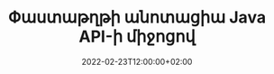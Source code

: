 ---
############################# Static ############################
layout: "product"
date: 2022-02-23T12:00:00+02:00
draft: false

product: "Annotation"
product_tag: "annotation"
platform: "Java"
platform_tag: "java"

############################# Head ############################
head_title: "Java Document Annotation API | Դիտեք և ծանոթագրեք PDF Word Excel PPTX պատկերները"
head_description: "Java Document Annotation API: Դիտեք, նշեք, մեկնաբանեք և ծանոթագրեք PDF Word DOCX, Excel XLSX, PPTX, EML EMLX, VSS VSD, OTP, CAD և պատկերի ֆայլերի ձևաչափերը:"

############################# Header ##########################
title: "Փաստաթղթի անոտացիա Java API-ի միջոցով"
description: "Կառուցեք Java հավելվածներ՝ PDF, HTML, MS Office և այլ փաստաթղթերի ձևաչափեր դիտելու և ծանոթագրելու հնարավորություններով՝ առանց որևէ արտաքին ծրագրակազմ տեղադրելու:"
button:
    enable: true
    icon: "fas fa-arrow-down"
    label: "Ներբեռնեք անվճար փորձաշրջան"
    link: "https://downloads.groupdocs.com/annotation/java"

############################# SubMenu #########################
submenu:
    enable: true
    
    left:
        img_alt: "GroupDocs.Annotation for Java"
        image: "https://www.groupdocs.cloud/templates/groupdocs/images/product-logos/groupdocs-annotation-java.png"
        product: "GroupDocs.Annotation"
        platform: "Java"

    middle:
        button:
            # button loop
            - link: "#features"
              text: "Հատկություններ"

            # button loop
            - link: "https://products.groupdocs.app/annotation"
              text: "Կենդանի Դեմոներ"

            # button loop
            - link: "https://purchase.groupdocs.com/pricing/annotation/java"
              text: "Գնագոյացում"

    right:
        link_download: "https://downloads.groupdocs.com/annotation"
        link_learn: "https://docs.groupdocs.com/annotation/java/"
        link_buy: "https://purchase.groupdocs.com"

############################# Overview ############################
overview:
    enable: true
    content: |
      GroupDocs.Annotation Java API-ն արտադրանք է, որը թույլ է տալիս աշխատել ծանոթագրությունների հետ փաստաթղթերում տարբեր հարթակներում և օպերացիոն համակարգերում, ինչպիսիք են Android, MacOS, Linux, Windows: GroupDocs.Annotation-ը տրամադրում է գրադարան պարզ API-ով, որը տալիս է բազմաթիվ առավելություններ. օրինակ, եթե ձեզ անհրաժեշտ է գաղտնի պահել տվյալները կամ ընտրել, թե որքան ուժ է անհրաժեշտ գրադարանի հետ աշխատելու համար, կամ մասնակիորեն փոխել աշխատանքը անոտացիաներով, գրադարանը շատ է։ թեթև և ճկուն:

      GroupDocs.Annotation-ը Java API-ի համար թույլ է տալիս աշխատել տարբեր տեսակի անոտացիաների հետ, որոնք ներառում են. փաստաթղթերի հանրաճանաչ ձևաչափեր, ինչպիսիք են՝ PDF, HTML, Microsoft Office Word, Excel աղյուսակներ, PowerPoint շնորհանդեսներ, Visio, Outlook էլ. API-ն ապահովում է փաստաթղթերի էջերի մանրապատկերներ ստանալու հնարավորություն և աջակցում է ծանոթագրությունների ներմուծմանը և արտահանմանը PDF ֆայլեր և դրանցից:

      Օգտագործելով գրադարանը՝ կարող եք [add](/annotation/java/bmp/), [edit](/annotation/java/bmp/), [extract](/annotation/java/bmp/) և [delete](/annotation) /java/bmp/) ծանոթագրություններ փաստաթղթերից, պտտել փաստաթղթերը, փոխել մանրապատկերների լուծումը, և սա բոլոր հնարավորությունների ամբողջական ցանկը չէ: Այն նաև առաջարկում է տվյալների օբյեկտների համապարփակ փաթեթ՝ ծանոթագրության հատկությունները հարմարեցնելու համար՝ ըստ ձեր պահանջների, բոլոր աջակցվող փաստաթղթերի ձևաչափերում:

      Java API-ի համար GroupDocs.Annotation-ի հետ աշխատելը շատ պարզ է և բաղկացած է ընդամենը մի քանի հիմնական քայլերից: Սկզբում դուք պետք է կարգավորեք լիցենզիա, այնուհետև ընտրեք այն ֆայլը, որի հետ ցանկանում եք աշխատել, այնուհետև ինչ-որ կերպ շահարկել փաստաթղթերի ծանոթագրությունները (ջնջել/խմբագրել/արտահանել/ջնջել) և պահպանել արդյունքը: Լրացուցիչ տեղեկությունների համար տես ապրանքի [documentation](https://docs.groupdocs.com/annotation/java/getting-started/) կամ մեր [օրինակներ](https://github.com/groupdocs-annotation/GroupDocs.Annotation -համար-Java) հավաքածու.
      
      GroupDocs.Annotation-ը պարբերաբար թարմացվում է և աջակցություն է տրամադրում իր հաճախորդներին, դուք միշտ կարող եք մեզ հարցեր տալ կամ ուղարկել ձեր գաղափարները կամ պատմել մեզ ինչ-որ նոր բանի ձեր կարիքների մասին, և մենք սիրով կիրագործենք այն մեր նոր տարբերակներում:
    tabs:
      enable: true
      
      ## TAB ONE ##
      tab_one:
        description: |
          Ստորև ներկայացված է GroupDocs.Annotation-ի ակնարկը Java-ի համար.
      
        right:
          enable: true
          icon: "fab fa-html5"
          title:  Ընդհանուր ակնարկ
          content: |
            * Ավելացնել ծանոթագրություններ
            * Արտահանման ծանոթագրություններ 
            * Ներմուծեք ծանոթագրություններ
            * Պատասխանի վրա հիմնված մեկնաբանություն
            * Անոտացիայի համատեղելիություն
      
      ## TAB TWO ##
      tab_two:
        description: |
          GroupDocs.Annotation-ը Java-ի համար աջակցում է բոլոր հայտնի [փաստաթղթի ֆայլերի ձևաչափերը] (https://docs.groupdocs.com/annotation/java/supported-document-formats/), ներառյալ՝ Microsoft Office, PDF, պատկերներ և շատ ուրիշներ:

        left:
          enable: true
          table:
            # table loop
            - title: "Microsoft Office Formats"
              content: |
                * **Word**: [DOC](/annotation/java/doc/), [DOCX](/annotation/java/docx/), [DOCM](/annotation/java/docm/), [DOT](/annotation/java/dot/), [DOTX](/annotation/java/dotx/), [RTF](/annotation/java/rtf/)
                * **Excel**: [XLS](/annotation/java/xls/), [XLSX](/annotation/java/xlsx/), [XLSB](/annotation/java/xlsb/), [XLSM](/annotation/java/xlsm/)
                * **PowerPoint**: [PPT](/annotation/java/ppt/), [PPTX](/annotation/java/pptx/), [PPS](/annotation/java/pps/), [PPSX](/annotation/java/ppsx/), [POTM](/annotation/java/potm/), [POTX](/annotation/java/potx/), [PPSM](/annotation/java/ppsm/), [PPTM](/annotation/java/pptm/), [WMF](/annotation/java/wmf/), [EMF](/annotation/java/emf/)
                * **Outlook**: [EML](/annotation/java/eml/), [EMLX](/annotation/java/emlx/), [MSG](/annotation/java/msg/)
                * **Visio**: [VSS](/annotation/java/vss/), [VST](/annotation/java/vst/), [VSD](/annotation/java/vsd/), [VSDX](/annotation/java/vsdx/), [VSX](/annotation/java/vsx/)

        right:
          enable: true
          table:
            # table loop
            - title: "Other Formats"
              content: |
                * **Portable**: [PDF](/annotation/java/pdf/) (PDF/A-1a, PDF/A-1b, PDF/A-2a)
                * **OpenDocument**: [ODT](/annotation/java/odt/), [ODS](/annotation/java/ods/), [ODP](/annotation/java/odp/)
                * **Images**: [BMP](/annotation/java/bmp/), [JPG](/annotation/java/jpg/), [JPEG](/annotation/java/jpeg/), [TIFF](/annotation/java/tiff/), [TIF](/annotation/java/tif/), [PNG](/annotation/java/png/), [GIF](/annotation/java/gif/), [DCM](/annotation/java/dcm/), [DICOM](/annotation/java/dicom/)
                * **AutoCAD**: [DWG](/annotation/java/dwg/), [DXF](/annotation/java/dxf/), [CAD](/annotation/java/cad/)
                * **Other**: [HTM](/annotation/java/htm/), [HTML](/annotation/java/html/), [CSV](/annotation/java/csv/), [DJVU](/annotation/java/djvu/), [OTP](/annotation/java/otp/), [OTT](/annotation/java/ott/)

      ## TAB THREE ##
      tab_three:
        description: |
          GroupDocs.Annotation-ը Java-ի համար աջակցում է հետևյալ օպերացիոն համակարգերի, շրջանակների և փաթեթների կառավարիչներին.
        
        left:
          enable: true
          table:
            # table loop
            - icon: "fab fa-windows"
              title:  Օպերացիոն համակարգեր
              content: |
                * Microsoft Windows Desktop
                * Microsoft Windows Server
                * Linux
                * MacOS

            # table loop
            - icon: "fas fa-code"
              title:  Աջակցվող շրջանակներ
              content: |
                * Java 7 (1.7) and above

        right:
          enable: true
          table:
            # table loop
            - icon: "fas fa-cogs"
              title:  Զարգացման միջավայրեր
              content: |
                * NetBeans
                * IntelliJ IDEA
                * Eclipse

            # table loop
            - icon: "fas fa-tools"
              title:  Build Automation Tool
              content: |
                * Maven

############################# Features ############################
features:
    enable: true
    title: GroupDocs.Annotation Java-ի առանձնահատկությունների համար

    feature:
      # feature loop
      - icon: "fas fa-copy"
        link: "https://docs.groupdocs.com/annotation/java/add-area-annotation/"
        content: Փաստաթղթում ավելացրեք տարածքի անոտացիա և կապեք պարզ և տեղադրված մեկնաբանությունները

      # feature loop
      - icon: "fas fa-eye"
        link: "https://docs.groupdocs.com/annotation/java/add-arrow-annotation/"
        content: Ցույց տվեք որոշակի բովանդակություն՝ օգտագործելով սլաքների ծանոթագրությունը

      # feature loop
      - icon: "fas fa-bolt"
        link: "https://docs.groupdocs.com/annotation/java/add-watermark-annotation/"
        content: Տեքստի ջրանիշերը սահմանեք PDF-ի, սլայդների, Excel-ի աշխատաթերթերի, պատկերների և դիագրամների՝ անկյունային դիրքում
      
      # feature loop
      - icon: "fas fa-file-powerpoint"
        link: "https://docs.groupdocs.com/annotation/java/add-point-annotation/"
        content: Փաստաթղթի ցանկացած վայրում ավելացրեք թռուցիկ մեկնաբանություններ՝ օգտագործելով Point Annotation

      # feature loop
      - icon: "fas fa-code"
        link: "https://docs.groupdocs.com/annotation/java/add-polyline-annotation/"
        content: Օգտագործեք Polyline Annotation՝ միացնելու համար գծերի հատվածների հաջորդականությունը, աղեղային հատվածները կամ երկուսն էլ

      # feature loop
      - icon: "fas fa-cloud"
        link: "https://docs.groupdocs.com/annotation/java/add-ellipse-annotation/"
        content: Ավելացնել Ellipse Annotation PDF-ին, Word-ի փաստաթղթերին, աղյուսակներին, ներկայացումներին, դիագրամներին և պատկերներին

      # feature loop
      - icon: "fas fa-remove-format"
        link: "https://docs.groupdocs.com/annotation/java/add-watermark-annotation/"
        content: Ավելացրեք անկյունային ջրանիշներ PDF-ի, PowerPoint-ի, Excel-ի, Պատկերների և Դիագրամների համար

      # feature loop
      - icon: "fas fa-comment-slash"
        link: "https://docs.groupdocs.com/annotation/java/add-underline-annotation/"
        content: Վերցրեք տեքստի անոտացիայի կոորդինատները փաստաթղթի պատկերային ներկայացման մեջ

      # feature loop
      - icon: "fas fa-location-arrow"
        link: "https://docs.groupdocs.com/annotation/java/add-annotation-to-the-document/"
        content: Ընդգծեք, ընդգծեք կամ փոփոխեք որոշակի տեքստ փաստաթղթում

      # feature loop
      - icon: "fas fa-border-all"
        link: "https://docs.groupdocs.com/annotation/java/add-annotation-to-the-document/"
        content: Փաստաթղթում ավելացրեք տեքստային դրոշմակնիք կամ ջրանիշ և տեքստային դաշտ

      # feature loop
      - icon: "fas fa-wrench"
        link: "https://docs.groupdocs.com/annotation/java/add-point-annotation/"
        content: Ներմուծել և արտահանել ծանոթագրություններ Word փաստաթղթերի և PowerPoint ներկայացումների միջև

      # feature loop
      - icon: "fas fa-columns"
        link: "https://docs.groupdocs.com/annotation/java/add-strikeout-annotation/"
        content: Ծանոթագրեք Excel աղյուսակները տեքստի, տեքստի փոխարինման, ջրի մակարդակի նշագծի և ռեսուրսների խմբագրման ծանոթագրության տեսակների հետ

      # feature loop
      - icon: "fas fa-file-word"
        link: "https://docs.groupdocs.com/annotation/java/get-file-info/"
        content: PowerPoint ներկայացումներին և սլայդներին ավելացրեք պոլիգիծ, գծանշում, ընդգծում կամ տեքստային անոտացիաներ

      # feature loop
      - icon: "fas fa-envelope"
        link: "https://docs.groupdocs.com/annotation/java/basic-usage/"
        content: Նշեք կետի ծանոթագրությունը ներկայացման մեջ՝ օգտագործելով X, Y կոորդինատները

      # feature loop
      - icon: "fas fa-print"
        link: "https://docs.groupdocs.com/annotation/java/add-strikeout-annotation/"
        content: Նկարներին ավելացրեք գծանշում, տեքստ, ընդգծում կամ պոլիգիծ անոտացիաներ

      # feature loop
      - icon: "fas fa-file-archive"
        link: "https://docs.groupdocs.com/annotation/java/add-link-annotation/"
        content: Ստացեք փաստաթղթի տեղեկատվությունը և պատկերները Visio դիագրամների համար, ինչպիսիք են VSS և VSD
      
      # feature loop
      - icon: "fas fa-file-code"
        link: "https://docs.groupdocs.com/annotation/java/basic-usage/"
        content: Ստացեք փաստաթղթի էջերի մանրապատկերներ և աշխատեք բազմաէջանոց TIFF ֆայլերի հետ

      # feature loop
      - icon: "fas fa-file-excel"
        link: "https://docs.groupdocs.com/annotation/java/get-file-info/"
        content: Վերցրեք փաստաթղթի բոլոր ծանոթագրությունները մեկ ֆունկցիայի զանգով

      # feature loop
      - icon: "fas fa-heading"
        link: "https://docs.groupdocs.com/annotation/java/add-link-annotation/"
        content: Ավելացնել հղումների անոտացիաներ PDF, Word և PowerPoint ներկայացումներում

      # feature loop
      - icon: "fas fa-project-diagram"
        link: "https://docs.groupdocs.com/annotation/java/add-point-annotation/"
        content: SVG Path Parsing աջակցություն PDF, Word, Diagrams, Slides և այլ հիմնական փաստաթղթերի ձևաչափերի համար

      # feature loop
      - icon: "fas fa-cube"
        link: "https://docs.groupdocs.com/annotation/java/technical-support/"
        content: Աջակցություն Word-ի փաստաթղթերին ջրանիշի ծանոթագրություն ավելացնելու և տեքստի փոխարինման մաքրման համար

      # feature loop
      - icon: "fab fa-uncharted"
        link: "https://docs.groupdocs.com/annotation/java/technical-support/"
        content: Ձևերի մշակման աջակցություն տեքստի անոտացիաների դիագրամներում
  
      # feature loop
      - icon: "fab fa-uncharted"
        link: "https://docs.groupdocs.com/annotation/java/advanced-usage/"
        content: Խնայեք ժամանակը՝ քեշավորելով փաստաթղթերի էջի նախադիտումները՝ ավելի արագ մշակման համար
  
      # feature loop
      - icon: "fab fa-uncharted"
        link: "https://docs.groupdocs.com/annotation/java/add-annotation-to-the-document/"
        content: Հեշտությամբ նշեք Word, Excel և PowerPoint փաստաթղթերը նույնիսկ ավելի հին ձևաչափերով

      # feature loop
      - icon: "fab fa-uncharted"
        link: "https://docs.groupdocs.com/annotation/java/add-distance-annotation/"
        content: Ցուցադրել հեռավորության անոտացիայի ենթագրեր Excel-ի, PowerPoint-ի և դիագրամների համար

############################# Support ############################
support:
    enable: true

############################# Solutions ############################
solutions:
    enable: true
    title: GroupDocs.Annotation-ն առաջարկում է փաստաթղթերի դիտման API-ներ մշակման այլ հայտնի միջավայրերի համար

    solution:
        # solution loop
        - img_alt: "GroupDocs.Annotation for .NET"
          image: "https://www.groupdocs.cloud/templates/groupdocs/images/product-logos/groupdocs-annotation-net.png"
          product: "GroupDocs.Annotation"
          platform: ".NET"
          link: "/annotation/net/"

############################# Back to top ###############################
back_to_top:
  enable: true
---